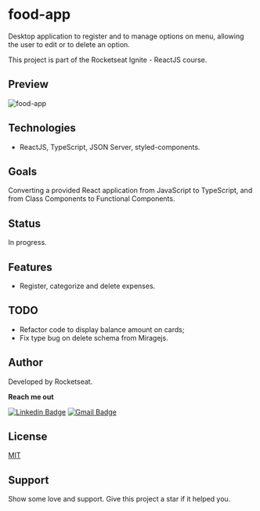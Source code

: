 # food-app

Desktop application to register and to manage options on menu, allowing the user to edit or to delete an option.

This project is part of the Rocketseat Ignite - ReactJS course.
 
## Preview

![food-app](https://user-images.githubusercontent.com/56962997/159303551-0e1dd06a-d556-42d2-8395-02c905aaed25.gif)

## Technologies

- ReactJS, TypeScript, JSON Server, styled-components.

## Goals

Converting a provided React application from JavaScript to TypeScript, and from Class Components to Functional Components.

## Status

In progress. 

## Features

- Register, categorize and delete expenses.

## TODO

- Refactor code to display balance amount on cards;
- Fix type bug on delete schema from Miragejs.

## Author

Developed by Rocketseat.

**Reach me out** 

[![Linkedin Badge](https://img.shields.io/badge/-Jennifer-blue?style=flat-square&logo=Linkedin&logoColor=white&link=https://www.linkedin.com/in/jennifermagpantay/)](https://www.linkedin.com/in/jennifermagpantay/) [![Gmail Badge](https://img.shields.io/badge/-jennifer.magpantay@gmail.com-c14438?style=flat-square&logo=Gmail&logoColor=white&link=mailto:jennifer.magpantay@gmail.com)](mailto:jennifer.magpantay@gmail.com)

## License

[MIT](https://choosealicense.com/licenses/mit/)

## Support

Show some love and support. Give this project a star if it helped you.

